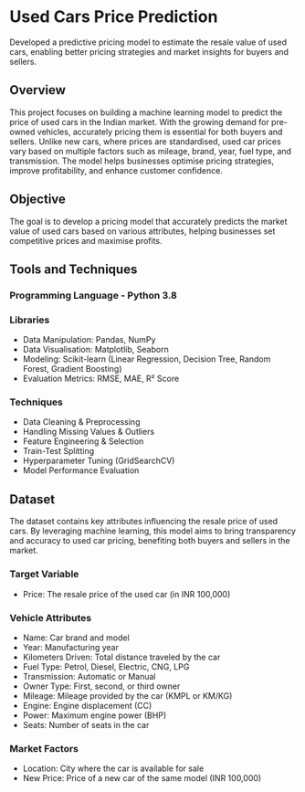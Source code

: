 # Used Cars Price Prediction

Developed a predictive pricing model to estimate the resale value of used cars, enabling better pricing strategies and market insights for buyers and sellers.

## Overview

This project focuses on building a machine learning model to predict the price of used cars in the Indian market. With the growing demand for pre-owned vehicles, accurately pricing them is essential for both buyers and sellers. Unlike new cars, where prices are standardised, used car prices vary based on multiple factors such as mileage, brand, year, fuel type, and transmission. The model helps businesses optimise pricing strategies, improve profitability, and enhance customer confidence.

## Objective

The goal is to develop a pricing model that accurately predicts the market value of used cars based on various attributes, helping businesses set competitive prices and maximise profits.

## Tools and Techniques

### Programming Language - Python 3.8

### Libraries
- Data Manipulation: Pandas, NumPy
- Data Visualisation: Matplotlib, Seaborn
- Modeling: Scikit-learn (Linear Regression, Decision Tree, Random Forest, Gradient Boosting)
- Evaluation Metrics: RMSE, MAE, R² Score

### Techniques
- Data Cleaning & Preprocessing
- Handling Missing Values & Outliers
- Feature Engineering & Selection
- Train-Test Splitting
- Hyperparameter Tuning (GridSearchCV)
- Model Performance Evaluation

## Dataset
The dataset contains key attributes influencing the resale price of used cars. By leveraging machine learning, this model aims to bring transparency and accuracy to used car pricing, benefiting both buyers and sellers in the market.

### Target Variable
- Price: The resale price of the used car (in INR 100,000)

### Vehicle Attributes
- Name: Car brand and model
- Year: Manufacturing year
- Kilometers Driven: Total distance traveled by the car
- Fuel Type: Petrol, Diesel, Electric, CNG, LPG
- Transmission: Automatic or Manual
- Owner Type: First, second, or third owner
- Mileage: Mileage provided by the car (KMPL or KM/KG)
- Engine: Engine displacement (CC)
- Power: Maximum engine power (BHP)
- Seats: Number of seats in the car

### Market Factors
- Location: City where the car is available for sale
- New Price: Price of a new car of the same model (INR 100,000)
